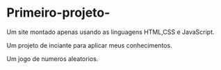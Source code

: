 # Primeiro-projeto-

Um site montado apenas usando as linguagens HTML,CSS e JavaScript.

Um projeto de inciante para aplicar meus conhecimentos.

Um jogo de numeros aleatorios.
